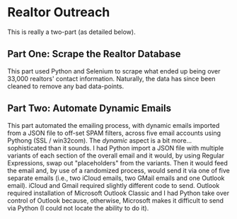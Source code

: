 # Realtor Outreach

This is really a two-part (as detailed below).

## Part One: Scrape the Realtor Database

This part used Python and Selenium to scrape what ended up being over 33,000 realtors' contact information. Naturally, the data has since been cleaned to remove any bad data-points.

## Part Two: Automate Dynamic Emails

This part automated the emailing process, with dynamic emails imported from a JSON file to off-set SPAM filters, across five email accounts using Pythong (SSL / win32com). The *dynamic* aspect is a bit more... sophisticated than it sounds. I had Python import a JSON file with multiple variants of each section of the overall email and it would, by using Regular Expressions, swap out "placeholders" from the variants. Then it would feed the email and, by use of a randomized process, would send it via one of five separate emails (i.e., two iCloud emails, two GMail emails and one Outlook email). iCloud and Gmail required slightly different code to send. Outlook required installation of Microsoft Outlook Classic and I had Python take over control of Outlook because, otherwise, Microsoft makes it difficult to send via Python (I could not locate the ability to do it).
